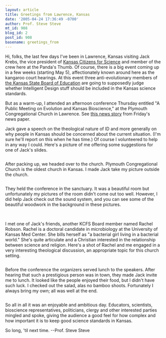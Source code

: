 ```yaml
---
layout: article
title: Greetings from Lawrence, Kansas
date: '2005-04-24 17:36:49 -0700'
author: Prof. Steve Steve
mt_id: 908
blog_id: 2
post_id: 908
basename: greetings_from
---
```

Hi, folks, the last few days I've been in Lawrence, Kansas visiting Jack Krebs, the vice president of [Kansas Citizens for Science](http://www.kcfs.org/) and member of the crew here at the Panda's Thumb.  Of course, there is a big event coming up in a few weeks (starting May 5), affectionately known around here as the kangaroo court hearings.  At this event three anti-evolutionary members of [the Kansas State Board of Education](http://www.ksde.org/commiss/bdaddr.html) are going to supposedly judge whether Intelligent Design stuff should be included in the Kansas science standards.

But as a warm-up, I attended an afternoon conference Thursday entitled "A Public Meeting on Evolution and Kansas Bioscience," at the Plymouth Congregational Church in Lawrence.  See [this news story](http://www.ljworld.com/section/citynews/story/202617) from Friday's news paper.

Jack gave a speech on the theological nature of ID and more generally on why people in Kansas should be concerned about the current situation.  (I'm sure he'll report on this when he has time.) Of course I volunteered to help in any way I could.  Here's a picture of me offering some suggestions for one of Jack's slides. 

<img src="{{ site.baseurl }}/uploads/2005/speech_help.jpg" alt="" />

After packing up, we headed over to the church.  Plymouth Congregational Church is the oldest church in Kansas.  I made Jack take my picture outside the church.

<img src="{{ site.baseurl }}/uploads/2005/church.jpg" alt="" />

They held the conference in the sanctuary.  It was a beautiful room but unfortunately my pictures of the room didn't come out too well.  However, I did help Jack check out the sound system, and you can see some of the beautiful woodwork in the background in these pictures.

<img src="{{ site.baseurl }}/uploads/2005/speaking1.jpg" alt="" />

<img src="{{ site.baseurl }}/uploads/2005/speaking2.jpg" alt="" />

<img src="{{ site.baseurl }}/uploads/2005/sound_system.jpg" alt="" />

I met one of Jack's friends, another KCFS Board member named Rachel Robson.  Rachel is a doctoral candidate in microbiology at the University of Kansas Med Center.  She bills herself as "a bacterial girl living in a bacterial world."  She's quite articulate and a Christian interested in the relationship between science and religion.  Here's a shot of Rachel and me engaged in a very interesting theological discussion, an appropriate topic for this church setting.

<img src="{{ site.baseurl }}/uploads/2005/rachel.jpg" alt="" />

Before the conference the organizers served lunch to the speakers.  After hearing that such a prestigious person was in town, they made Jack invite me to lunch.   It looked like the people enjoyed their food, but I didn't have such luck.  I checked out the salad, alas no bamboo shoots.  Fortunately I always bring my own; all was well at the end.

<img src="{{ site.baseurl }}/uploads/2005/lunch.jpg" alt="" />

So all in all it was an enjoyable and ambitious day.  Educators, scientists, bioscience representatives, politicians, clergy and other interested parties mingled and spoke, giving the audience a good feel for how complex and how important it is to keep good science standards in Kansas.

So long, 'til next time.
--Prof. Steve Steve
